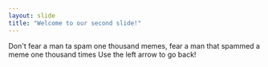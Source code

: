 ```yaml
---
layout: slide
title: "Welcome to our second slide!"
---
```

Don't fear a man ta spam one thousand memes, fear a man that spammed a meme one thousand times
Use the left arrow to go back!
